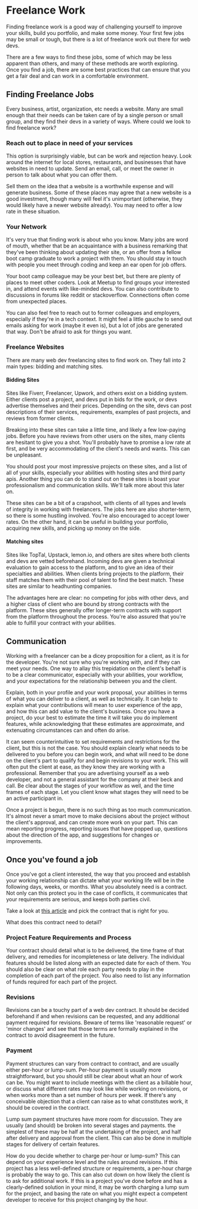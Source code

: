 # Freelance Work

Finding freelance work is a good way of challenging yourself to improve your skills, build you portfolio, and make some money. Your first few jobs may be small or tough, but there is a lot of freelance work out there for web devs. 

There are a few ways to find these jobs, some of which may be less apparent than others, and many of these methods are worth exploring.  Once you find a job, there are some best practices that can ensure that you get a fair deal and can work in a comfortable environment.

## Finding Freelance Jobs

Every business, artist, organization, etc needs a website.  Many are small enough that their needs can be taken care of by a single person or small group, and they find their devs in a variety of ways.  Where could we look to find freelance work?

### Reach out to place in need of your services

This option is surprisingly viable, but can be work and rejection heavy.  Look around the internet for local stores, restaurants, and businesses that have websites in need to update.  Send an email, call, or meet the owner in person to talk about what you can offer them.

Sell them on the idea that a website is a worthwhile expense and will generate business. Some of these places may agree that a new website is a good investment, though many will feel it's unimportant (otherwise, they would likely have a newer website already).  You may need to offer a low rate in these situation.

### Your Network

It's very true that finding work is about who you know. Many jobs are word of mouth, whether that be an acquaintance with a business remarking that they've been thinking about updating their site, or an offer from a fellow boot camp graduate to work a project with them.  You should stay in touch with people you meet through coding and keep an ear open for job offers.

Your boot camp colleague may be your best bet, but there are plenty of places to meet other coders. Look at Meetup to find groups your interested in, and attend events with like-minded devs.  You can also contribute to discussions in forums like reddit or stackoverflow.  Connections often come from unexpected places.

You can also feel free to reach out to former colleagues and employers, especially if they're in a tech context.  It might feel a little gauche to send out emails asking for work (maybe it even is), but a lot of jobs are generated that way.  Don't be afraid to ask for things you want.

### Freelance Websites

There are many web dev freelancing sites to find work on.  They fall into 2 main types: bidding and matching sites.

#### Bidding Sites

Sites like Fiverr, Freelancer, Upwork, and others exist on a bidding system.  Either clients post a project, and devs put in bids for the work, or devs advertise themselves and their prices.  Depending on the site, devs can post descriptions of their services, requirements, examples of past projects, and reviews from former clients.

Breaking into these sites can take a little time, and likely a few low-paying jobs.  Before you have reviews from other users on the sites, many clients are hesitant to give you a shot.  You'll probably have to promise a low rate at first, and be very accommodating of the client's needs and wants.  This can be unpleasant.

You should post your most impressive projects on these sites, and a list of all of your skills, especially your abilities with hosting sites and third party apis.  Another thing you can do to stand out on these sites is boast your professionalism and communication skills.  We'll talk more about this later on.

These sites can be a bit of a crapshoot, with clients of all types and levels of integrity in working with freelancers.  The jobs here are also shorter-term, so there is some hustling involved.  You're also encouraged to accept lower rates.  On the other hand, it can be useful in building your portfolio, acquiring new skills, and picking up money on the side.

#### Matching sites

Sites like TopTal, Upstack, lemon.io, and others are sites where both clients and devs are vetted beforehand.  Incoming devs are given a technical evaluation to gain access to the platform, and to give an idea of their specialties and abilities.  When clients bring projects to the platform, their staff matches them with their pool of talent to find the best match.  These sites are similar to headhunting companies.

The advantages here are clear: no competing for jobs with other devs, and a higher class of client who are bound by strong contracts with the platform.  These sites generally offer longer-term contracts with support from the platform throughout the process.  You're also assured that you're able to fulfill your contract with your abilities.

## Communication

Working with a freelancer can be a dicey proposition for a client, as it is for the developer.  You're not sure who you're working with, and if they can meet your needs.  One way to allay this trepidation on the client's behalf is to be a clear communicator, especially with your abilities, your workflow, and your expectations for the relationship between you and the client.

Explain, both in your profile and your work proposal, your abilities in terms of what you can deliver to a client, as well as technically. It can help to explain what your contributions will mean to user experience of the app, and how this can add value to the client's business.  Once you have a project, do your best to estimate the time it will take you do implement features, while acknowledging that these estimates are approximate, and extenuating circumstances can and often do arise.

It can seem counterintuitive to set requirements and restrictions for the client, but this is not the case.  You should explain clearly what needs to be delivered to you before you can begin work, and what will need to be done on the client's part to qualify for and begin revisions to your work.  This will often put the client at ease, as they know they are working with a professional.  Remember that you are advertising yourself as a web developer, and not a general assistant for the company at their beck and call.  Be clear about the stages of your workflow as well, and the time frames of each stage.  Let you client know what stages they will need to be an active participant in.

Once a project is begun, there is no such thing as too much communication. It's almost never a smart move to make decisions about the project without the client's approval, and can create more work on your part.  This can mean reporting progress, reporting issues that have popped up, questions about the direction of the app, and suggestions for changes or improvements.

## Once you've found a job

Once you've got a client interested, the way that you proceed and establish your working relationship can dictate what your working life will be in the following days, weeks, or months. What you absolutely need is a contract.  Not only can this protect you in the case of conflicts, it communicates that your requirements are serious, and keeps both parties civil.

Take a look at [this article](https://medium.com/freelancers-handbook/web-development-contract-6ca825480aa6) and pick the contract that is right for you.

What does this contract need to detail?

### Project Feature Requirements and Process

Your contract should detail what is to be delivered, the time frame of that delivery, and remedies for incompleteness or late delivery.  The individual features should be listed along with an expected date for each of them.  You should also be clear on what role each party needs to play in the completion of each part of the project.  You also need to list any information of funds required for each part of the project.

### Revisions

Revisions can be a touchy part of a web dev contract.  It should be decided beforehand if and when revisions can be requested, and any additional payment required for revisions.  Beware of terms like 'reasonable request' or 'minor changes' and see that those terms are formally explained in the contract to avoid disagreement in the future.

### Payment

Payment structures can vary from contract to contract, and are usually either per-hour or lump-sum.  Per-hour payment is usually more straightforward, but you should still be clear about what an hour of work can be.  You might want to include meetings with the client as a billable hour, or discuss what different rates may look like while working on revisions, or when works more than a set number of hours per week.  If there's any conceivable objection that a client can raise as to what constitutes work, it should be covered in the contract.

Lump sum payment structures have more room for discussion.  They are usually (and should) be broken into several stages and payments.  the simplest of these may be half at the undertaking of the project, and half after delivery and approval from the client. This can also be done in multiple stages for delivery of certain features.

How do you decide whether to charge per-hour or lump-sum?  This can depend on your experience level and the rules around revisions.  If this project has a less well-defined structure or requirements, a per-hour charge is probably the way to go.  This can also cut down on how likely the client is to ask for additional work.  If this is a project you've done before and has a clearly-defined solution in your mind, it may be worth charging a lump sum for the project, and basing the rate on what you might expect a competent developer to receive for this project changing by the hour.